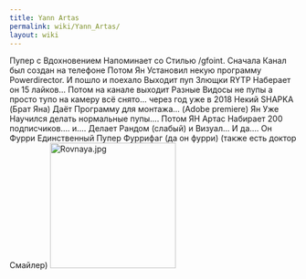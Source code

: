 ```yaml
---
title: Yann Artas
permalink: wiki/Yann_Artas/
layout: wiki
---
```


Пупер с Вдохновением Напоминает со Стилью /gfoint. Сначала Канал был
создан на телефоне Потом Ян Установил некую программу Powerdirector. И
пошло и поехало Выходит пуп Злющки RYTP Наберает он 15 лайков... Потом
на канале выходит Разные Видосы не пупы а просто тупо на камеру всё
снято... через год уже в 2018 Некий SHAPKA (Брат Яна) Даёт Программу для
монтажа... (Adobe premiere) Ян Уже Научился делать нормальные пупы....
Потом ЯН Артас Набирает 200 подписчиков.... и.... Делает Рандом (слабый)
и Визуал... И да.... Он Фурри Единственный Пупер Фуррифаг (да он фурри)
(также есть доктор Смайлер)
<img src="Rovnaya.jpg" title="fig:Rovnaya.jpg" width="220" height="220" alt="Rovnaya.jpg" />
